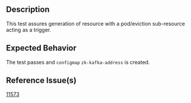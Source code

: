 ## Description

This test assures generation of resource with a pod/eviction sub-resource acting as a trigger.

## Expected Behavior

The test passes and `configmap` `zk-kafka-address` is created.

## Reference Issue(s)

[11573](https://github.com/kyverno/kyverno/issues/11573)